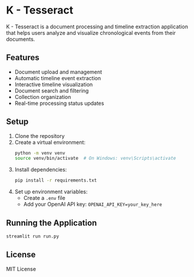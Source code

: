 # K - Tesseract

K - Tesseract is a document processing and timeline extraction application that helps users analyze and visualize chronological events from their documents.

## Features

- Document upload and management
- Automatic timeline event extraction
- Interactive timeline visualization
- Document search and filtering
- Collection organization
- Real-time processing status updates

## Setup

1. Clone the repository
2. Create a virtual environment:
   ```bash
   python -m venv venv
   source venv/bin/activate  # On Windows: venv\Scripts\activate
   ```
3. Install dependencies:
   ```bash
   pip install -r requirements.txt
   ```
4. Set up environment variables:
   - Create a `.env` file
   - Add your OpenAI API key: `OPENAI_API_KEY=your_key_here`

## Running the Application

```bash
streamlit run run.py
```

## License

MIT License 

